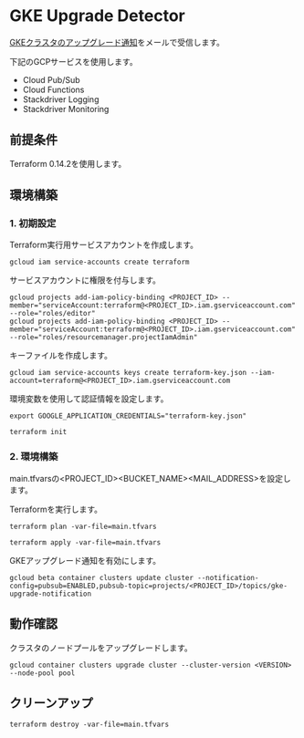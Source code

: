 # GKE Upgrade Detector

[GKEクラスタのアップグレード通知](https://cloud.google.com/kubernetes-engine/docs/how-to/cluster-upgrade-notifications?hl=ja)をメールで受信します。

下記のGCPサービスを使用します。
- Cloud Pub/Sub
- Cloud Functions
- Stackdriver Logging
- Stackdriver Monitoring

## 前提条件

Terraform 0.14.2を使用します。

## 環境構築

### 1. 初期設定

Terraform実行用サービスアカウントを作成します。

```
gcloud iam service-accounts create terraform
```

サービスアカウントに権限を付与します。

```
gcloud projects add-iam-policy-binding <PROJECT_ID> --member="serviceAccount:terraform@<PROJECT_ID>.iam.gserviceaccount.com" --role="roles/editor"
gcloud projects add-iam-policy-binding <PROJECT_ID> --member="serviceAccount:terraform@<PROJECT_ID>.iam.gserviceaccount.com" --role="roles/resourcemanager.projectIamAdmin"
```

キーファイルを作成します。

```
gcloud iam service-accounts keys create terraform-key.json --iam-account=terraform@<PROJECT_ID>.iam.gserviceaccount.com
```

環境変数を使用して認証情報を設定します。

```
export GOOGLE_APPLICATION_CREDENTIALS="terraform-key.json"
```

```
terraform init
```

### 2. 環境構築

main.tfvarsの<PROJECT_ID><BUCKET_NAME><MAIL_ADDRESS>を設定します。

Terraformを実行します。

```
terraform plan -var-file=main.tfvars
```

```
terraform apply -var-file=main.tfvars
```

GKEアップグレード通知を有効にします。

```
gcloud beta container clusters update cluster --notification-config=pubsub=ENABLED,pubsub-topic=projects/<PROJECT_ID>/topics/gke-upgrade-notification
```

## 動作確認

クラスタのノードプールをアップグレードします。

```
gcloud container clusters upgrade cluster --cluster-version <VERSION> --node-pool pool
```

## クリーンアップ

```
terraform destroy -var-file=main.tfvars
```
